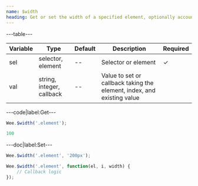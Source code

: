 ```yaml
---
name: $width
heading: Get or set the width of a specified element, optionally accounting for margin
---
```


---table---

| Variable | Type                      | Default | Description                                                            | Required |
| -------- | ------------------------- | ------- | ---------------------------------------------------------------------- | -------- |
| sel      | selector, element         | --      | Selector or element                                                    | &#10003; |
| val      | string, integer, callback | --      | Value to set or callback taking the element, index, and existing value |          |

---code|label:Get---

```javascript
Wee.$width('.element');
```

```javascript
100
```

---doc|label:Set---

```javascript
Wee.$width('.element', '200px');
```

```javascript
Wee.$width('.element', function(el, i, width) {
    // Callback logic
});
```